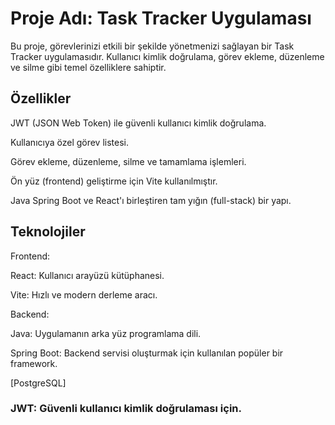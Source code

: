 <h1>Proje Adı: Task Tracker Uygulaması</h1>
Bu proje, görevlerinizi etkili bir şekilde yönetmenizi sağlayan bir Task Tracker uygulamasıdır. Kullanıcı kimlik doğrulama, görev ekleme, düzenleme ve silme gibi temel özelliklere sahiptir.

<h2>Özellikler </h2> 
JWT (JSON Web Token) ile güvenli kullanıcı kimlik doğrulama.

Kullanıcıya özel görev listesi.

Görev ekleme, düzenleme, silme ve tamamlama işlemleri.

Ön yüz (frontend) geliştirme için Vite kullanılmıştır.

Java Spring Boot ve React'ı birleştiren tam yığın (full-stack) bir yapı.

<h2>Teknolojiler</h2>
Frontend:

React: Kullanıcı arayüzü kütüphanesi.

Vite: Hızlı ve modern derleme aracı.

Backend:

Java: Uygulamanın arka yüz programlama dili.

Spring Boot: Backend servisi oluşturmak için kullanılan popüler bir framework.

[PostgreSQL]

<h3>JWT: Güvenli kullanıcı kimlik doğrulaması için.</h3>
